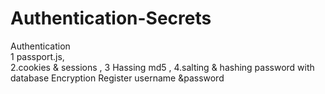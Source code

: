 # Authentication-Secrets
Authentication  
1 passport.js,  
2.cookies & sessions ,
3 Hassing  md5 ,
4.salting & hashing password with database Encryption Register username &password
